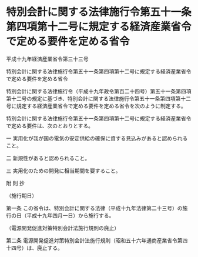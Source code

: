 # 特別会計に関する法律施行令第五十一条第四項第十二号に規定する経済産業省令で定める要件を定める省令

平成十九年経済産業省令第三十三号

特別会計に関する法律施行令第五十一条第四項第十二号に規定する経済産業省令で定める要件を定める省令

特別会計に関する法律施行令（平成十九年政令第百二十四号）第五十一条第四項第十二号の規定に基づき、特別会計に関する法律施行令第五十一条第四項第十二号に規定する経済産業省令で定める要件を定める省令を次のように制定する。

特別会計に関する法律施行令第五十一条第四項第十二号に規定する経済産業省令で定める要件は、次のとおりとする。

一 実用化が我が国の電気の安定供給の確保に資する見込みがあると認められること。

二 新規性があると認められること。

三 実用化のための開発に相当期間を要すること。

附 則 抄

（施行期日）

第一条 この省令は、特別会計に関する法律（平成十九年法律第二十三号）の施行の日（平成十九年四月一日）から施行する。

（電源開発促進対策特別会計法施行規則の廃止）

第二条 電源開発促進対策特別会計法施行規則（昭和五十六年通商産業省令第四十四号）は、廃止する。
